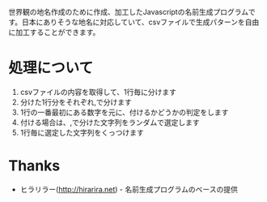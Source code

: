 世界観の地名作成のために作成、加工したJavascriptの名前生成プログラムです。日本にありそうな地名に対応していて、csvファイルで生成パターンを自由に加工することができます。

# 処理について
1. csvファイルの内容を取得して、1行毎に分けます
2. 分けた1行分をそれぞれ,で分けます
3. 1行の一番最初にある数字を元に、付けるかどうかの判定をします
4. 付ける場合は、,で分けた文字列をランダムで選定します
5. 1行毎に選定した文字列をくっつけます

# Thanks
- ヒラリラー(http://hirarira.net) - 名前生成プログラムのベースの提供
